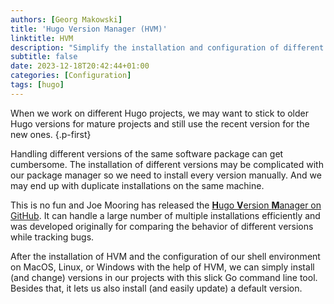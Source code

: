 ```yaml
---
authors: [Georg Makowski]
title: 'Hugo Version Manager (HVM)'
linktitle: HVM
description: "Simplify the installation and configuration of different Hugo versions in your development environment"
subtitle: false
date: 2023-12-18T20:42:44+01:00
categories: [Configuration]
tags: [hugo]
---
```


When we work on different Hugo projects, we may want to stick to older Hugo versions for mature projects and still use the recent version for the new ones.
{.p-first}
<!--more-->

Handling different versions of the same software package can get cumbersome. The installation of different versions may be complicated with our package manager so we need to install every version manually. And we may end up with duplicate installations on the same machine.

This is no fun and Joe Mooring has released the [**H**ugo **V**ersion **M**anager on GitHub](https://github.com/jmooring/hvm). It can handle a large number of multiple installations efficiently and was developed originally for comparing the behavior of different versions while tracking bugs.

After the installation of HVM and the configuration of our shell environment on MacOS, Linux, or Windows with the help of HVM, we can simply install (and change) versions in our projects with this slick Go command line tool. Besides that, it lets us also install (and easily update) a default version.
